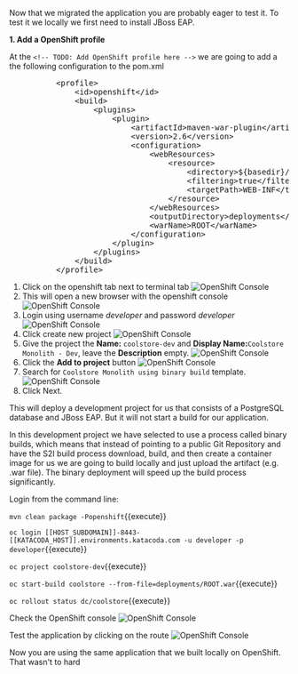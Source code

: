 Now that we migrated the application you are probably eager to test it. To test it we locally we first need to install JBoss EAP.



**1. Add a OpenShift profile**



At the `<!-- TODO: Add OpenShift profile here -->` we are going to add a the following configuration to the pom.xml

<pre class="file" data-filename="pom.xml" data-target="insert" data-marker="<!-- TODO: Add OpenShift profile here -->">
          &lt;profile&gt;
              &lt;id&gt;openshift&lt;/id&gt;
              &lt;build&gt;
                  &lt;plugins&gt;
                      &lt;plugin&gt;
                          &lt;artifactId&gt;maven-war-plugin&lt;/artifactId&gt;
                          &lt;version&gt;2.6&lt;/version&gt;
                          &lt;configuration&gt;
                              &lt;webResources&gt;
                                  &lt;resource&gt;
                                      &lt;directory&gt;${basedir}/src/main/webapp/WEB-INF&lt;/directory&gt;
                                      &lt;filtering&gt;true&lt;/filtering&gt;		
                                      &lt;targetPath&gt;WEB-INF&lt;/targetPath&gt;
                                  &lt;/resource&gt;
                              &lt;/webResources&gt;
                              &lt;outputDirectory&gt;deployments&lt;/outputDirectory&gt;
                              &lt;warName&gt;ROOT&lt;/warName&gt;		
                          &lt;/configuration&gt;
                      &lt;/plugin&gt;
                  &lt;/plugins&gt;
              &lt;/build&gt;
          &lt;/profile&gt;
</pre>



1. Click on the openshift tab next to terminal tab
![OpenShift Console](../../assets/default-picture.jpg)
1. This will open a new browser with the openshift console
![OpenShift Console](../../assets/default-picture.jpg)
1. Login using username *developer* and password *developer*
![OpenShift Console](../../assets/default-picture.jpg)
1. Click create new project
![OpenShift Console](../../assets/default-picture.jpg)
1. Give the project the **Name:** `coolstore-dev` and **Display Name:**`Coolstore Monolith - Dev`, leave the **Description** empty.
![OpenShift Console](../../assets/default-picture.jpg)
1. Click the **Add to project** button
![OpenShift Console](../../assets/default-picture.jpg)
1. Search for `Coolstore Monolith using binary build` template.
![OpenShift Console](../../assets/default-picture.jpg)
1. Click Next.

This will deploy a development project for us that consists of a PostgreSQL database and JBoss EAP. But it will not start a build for our application.

In this development project we have selected to use a process called binary builds, which means that instead of pointing to a public Git Repository and have the S2I build process download, build, and then create a container image for us we are going to build locally and just upload the artifact (e.g. .war file). The binary deployment will speed up the build process significantly. 

Login from the command line:


``mvn clean package -Popenshift``{{execute}}

``oc login [[HOST_SUBDOMAIN]]-8443-[[KATACODA_HOST]].environments.katacoda.com -u developer -p developer``{{execute}}

``oc project coolstore-dev``{{execute}}

``oc start-build coolstore --from-file=deployments/ROOT.war``{{execute}}

``oc rollout status dc/coolstore``{{execute}}

Check the OpenShift console
![OpenShift Console](../../assets/default-picture.jpg)

Test the application by clicking on the route
![OpenShift Console](../../assets/default-picture.jpg)

Now you are using the same application that we built locally on OpenShift. That wasn't to hard










